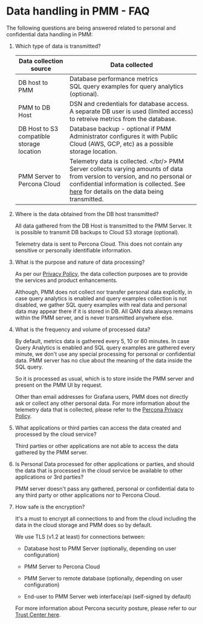 # Data handling in PMM - FAQ


The following questions are being answered related to personal and confidential data handling in PMM:

1. Which type of data is transmitted?

      |**Data collection source**                                       | **Data collected** |
      | --------------------------------------------------------------- | ------------------------------------------------------
      | DB host to PMM                                                  | Database performance metrics <br/> SQL query examples for query analytics (optional).
      | PMM to DB Host                                                  | DSN and credentials for database access. A separate DB user is used (limited access) to retreive metrics from the database.
      | DB Host to S3 compatible storage location                       | Database backup - optional if PMM Administrator configures it with Public Cloud (AWS, GCP, etc) as a possible storage location.
      | PMM Server to Percona Cloud                                     | Telemetry data is collected. </br/> PMM Server collects varying amounts of data from version to version, and no personal or confidential information is collected. See [here](https://docs.percona.com/percona-monitoring-and-management/how-to/configure.html#telemetry) for details on the data being transmitted.



2. Where is the data obtained from the DB host transmitted?

    All data gathered from the DB Host is transmitted to the PMM Server. It is possible to transmit DB backups to Cloud S3 storage (optional). 

    Telemetry data is sent to Percona Cloud. This does not contain any sensitive or personally identifiable information.

3. What is the purpose and nature of data processing?

    As per our [Privacy Policy](https://www.percona.com/privacy-policy), the data collection purposes are to provide the services and product enhancements.

    Although, PMM does not collect nor transfer personal data explicitly, in case query analytics is enabled and query examples collection is not disabled, we gather SQL query examples with real data and personal data may appear there if it is stored in DB.  All QAN data always remains within the PMM server, and is never transmitted anywhere else.

4. What is the frequency and volume of processed data?

    By default, metrics data is gathered every 5, 10 or 60 minutes. In case Query Analytics is enabled and SQL query examples are gathered every minute, we don't use any special processing for personal or confidential data. PMM server has no clue about the meaning of the data inside the SQL query.
    
    So it is processed as usual, which is to store inside the PMM server and present on the PMM UI by request.

    Other than email addresses for Grafana users, PMM does not directly ask or collect any other personal data. For more information about the telemetry data that is collected, please refer to the [Percona Privacy Policy](http://www.percona.com/privacy-policy/). 

5. What applications or third parties can access the data created and processed by the cloud service?

    Third parties or other applications are not able to access the data gathered by the PMM server.


6. Is Personal Data processed for other applications or parties, and should the data that is processed in the cloud service be available to other applications or 3rd parties?

    PMM server doesn't pass any gathered, personal or confidential data to any third party or other applications nor to Percona Cloud.

7. How safe is the encryption? 

    It's a must to encrypt all connections to and from the cloud including the data in the cloud storage and PMM does so by default. 

    We use TLS (v1.2 at least) for connections between:

    - Database host to PMM Server (optionally, depending on user configuration)

    - PMM Server to Percona Cloud
    - PMM Server to remote database (optionally, depending on user configuration)
    - End-user to PMM Server web interface/api (self-signed by default)

    For more information about Percona security posture, please refer to our [Trust Center here](https://trust.percona.com/).

